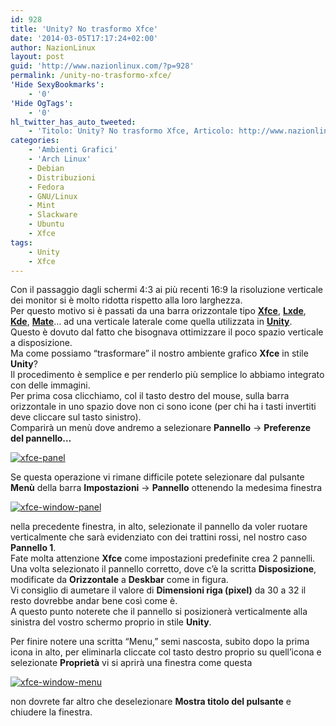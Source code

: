 ```yaml
---
id: 928
title: 'Unity? No trasformo Xfce'
date: '2014-03-05T17:17:24+02:00'
author: NazionLinux
layout: post
guid: 'http://www.nazionlinux.com/?p=928'
permalink: /unity-no-trasformo-xfce/
'Hide SexyBookmarks':
    - '0'
'Hide OgTags':
    - '0'
hl_twitter_has_auto_tweeted:
    - 'Titolo: Unity? No trasformo Xfce, Articolo: http://www.nazionlinux.com/?p=928'
categories:
    - 'Ambienti Grafici'
    - 'Arch Linux'
    - Debian
    - Distribuzioni
    - Fedora
    - GNU/Linux
    - Mint
    - Slackware
    - Ubuntu
    - Xfce
tags:
    - Unity
    - Xfce
---
```


Con il passaggio dagli schermi 4:3 ai più recenti 16:9 la risoluzione verticale dei monitor si è molto ridotta rispetto alla loro larghezza.  
Per questo motivo si è passati da una barra orizzontale tipo **[Xfce](http://www.xfce.org/ "Xfce")**, **[Lxde](http://www.lxde.org/ "Lxde")**, **[Kde](http://www.kde.org/ "Kde")**, **[Mate](http://mate-desktop.org/ "Mate")**… ad una verticale laterale come quella utilizzata in **[Unity](http://unity.ubuntu.com/ "Unity")**.  
Questo è dovuto dal fatto che bisognava ottimizzare il poco spazio verticale a disposizione.  
Ma come possiamo “trasformare” il nostro ambiente grafico **Xfce** in stile **Unity**?  
Il procedimento è semplice e per renderlo più semplice lo abbiamo integrato con delle immagini.  
Per prima cosa clicchiamo, col il tasto destro del mouse, sulla barra orizzontale in uno spazio dove non ci sono icone (per chi ha i tasti invertiti deve cliccare sul tasto sinistro).  
Comparirà un menù dove andremo a selezionare **Pannello** -&gt; **Preferenze del pannello…**

[![xfce-panel](https://i0.wp.com/farm8.staticflickr.com/7451/12949869834_ec9d54109b_o.png?resize=616%2C400 "xfce-panel")](http://www.flickr.com/photos/12418137@N07/12949869834/ "xfce-panel")

Se questa operazione vi rimane difficile potete selezionare dal pulsante **Menù** della barra **Impostazioni** -&gt; **Pannello** ottenendo la medesima finestra

[![xfce-window-panel](https://i0.wp.com/farm8.staticflickr.com/7389/12949601805_2e6ed1234a_o.png?resize=389%2C483 "xfce-window-panel")](http://www.flickr.com/photos/12418137@N07/12949601805/ "xfce-window-panel")

nella precedente finestra, in alto, selezionate il pannello da voler ruotare verticalmente che sarà evidenziato con dei trattini rossi, nel nostro caso **Pannello 1**.  
Fate molta attenzione **Xfce** come impostazioni predefinite crea 2 pannelli.  
Una volta selezionato il pannello corretto, dove c’è la scritta **Disposizione**, modificate da **Orizzontale** a **Deskbar** come in figura.  
Vi consiglio di aumetare il valore di **Dimensioni riga (pixel)** da 30 a 32 il resto dovrebbe andar bene così come è.  
A questo punto noterete che il pannello si posizionerà verticalmente alla sinistra del vostro schermo proprio in stile **Unity**.

Per finire notere una scritta “Menu,” semi nascosta, subito dopo la prima icona in alto, per eliminarla cliccate col tasto destro proprio su quell’icona e selezionate **Proprietà** vi si aprirà una finestra come questa

[![xfce-window-menu](https://i0.wp.com/farm8.staticflickr.com/7411/12949954283_24b932c70d_o.png?resize=426%2C463 "xfce-window-menu")](http://www.flickr.com/photos/12418137@N07/12949954283/ "xfce-window-menu")

non dovrete far altro che deselezionare **Mostra titolo del pulsante** e chiudere la finestra.